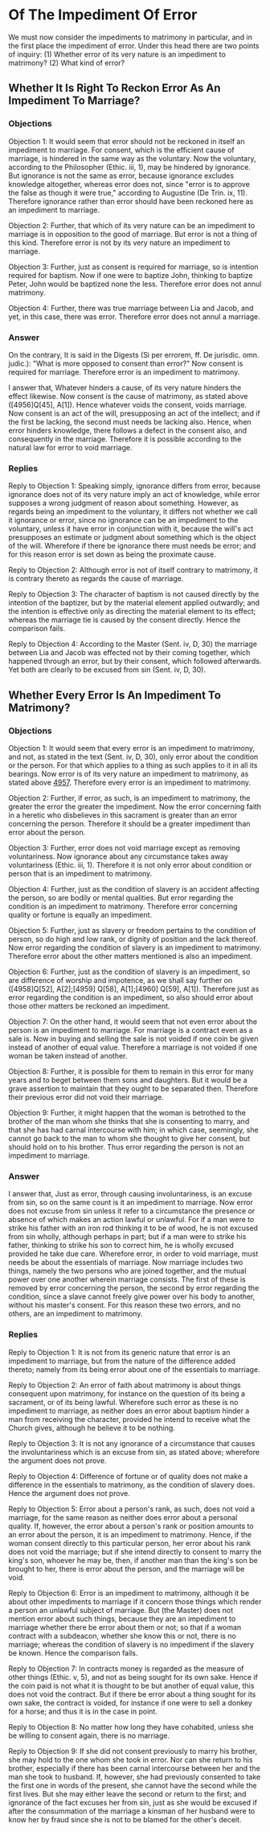 # Of The Impediment Of Error

We must now consider the impediments to matrimony in particular, and in the first place the impediment of error. Under this head there are two points of inquiry:
(1) Whether error of its very nature is an impediment to matrimony?
(2) What kind of error?
## Whether It Is Right To Reckon Error As An Impediment To Marriage?

### Objections

Objection 1: It would seem that error should not be reckoned in itself an impediment to marriage. For consent, which is the efficient cause of marriage, is hindered in the same way as the voluntary. Now the voluntary, according to the Philosopher (Ethic. iii, 1), may be hindered by ignorance. But ignorance is not the same as error, because ignorance excludes knowledge altogether, whereas error does not, since "error is to approve the false as though it were true," according to Augustine (De Trin. ix, 11). Therefore ignorance rather than error should have been reckoned here as an impediment to marriage.

Objection 2: Further, that which of its very nature can be an impediment to marriage is in opposition to the good of marriage. But error is not a thing of this kind. Therefore error is not by its very nature an impediment to marriage.

Objection 3: Further, just as consent is required for marriage, so is intention required for baptism. Now if one were to baptize John, thinking to baptize Peter, John would be baptized none the less. Therefore error does not annul matrimony.

Objection 4: Further, there was true marriage between Lia and Jacob, and yet, in this case, there was error. Therefore error does not annul a marriage.

### Answer

On the contrary, It is said in the Digests (Si per errorem, ff. De jurisdic. omn. judic.): "What is more opposed to consent than error?" Now consent is required for marriage. Therefore error is an impediment to matrimony.

I answer that, Whatever hinders a cause, of its very nature hinders the effect likewise. Now consent is the cause of matrimony, as stated above ([4956]Q[45], A[1]). Hence whatever voids the consent, voids marriage. Now consent is an act of the will, presupposing an act of the intellect; and if the first be lacking, the second must needs be lacking also. Hence, when error hinders knowledge, there follows a defect in the consent also, and consequently in the marriage. Therefore it is possible according to the natural law for error to void marriage.

### Replies

Reply to Objection 1: Speaking simply, ignorance differs from error, because ignorance does not of its very nature imply an act of knowledge, while error supposes a wrong judgment of reason about something. However, as regards being an impediment to the voluntary, it differs not whether we call it ignorance or error, since no ignorance can be an impediment to the voluntary, unless it have error in conjunction with it, because the will's act presupposes an estimate or judgment about something which is the object of the will. Wherefore if there be ignorance there must needs be error; and for this reason error is set down as being the proximate cause.

Reply to Objection 2: Although error is not of itself contrary to matrimony, it is contrary thereto as regards the cause of marriage.

Reply to Objection 3: The character of baptism is not caused directly by the intention of the baptizer, but by the material element applied outwardly; and the intention is effective only as directing the material element to its effect; whereas the marriage tie is caused by the consent directly. Hence the comparison fails.

Reply to Objection 4: According to the Master (Sent. iv, D, 30) the marriage between Lia and Jacob was effected not by their coming together, which happened through an error, but by their consent, which followed afterwards. Yet both are clearly to be excused from sin (Sent. iv, D, 30).
## Whether Every Error Is An Impediment To Matrimony?

### Objections

Objection 1: It would seem that every error is an impediment to matrimony, and not, as stated in the text (Sent. iv, D, 30), only error about the condition or the person. For that which applies to a thing as such applies to it in all its bearings. Now error is of its very nature an impediment to matrimony, as stated above [4957](A[1]). Therefore every error is an impediment to matrimony.

Objection 2: Further, if error, as such, is an impediment to matrimony, the greater the error the greater the impediment. Now the error concerning faith in a heretic who disbelieves in this sacrament is greater than an error concerning the person. Therefore it should be a greater impediment than error about the person.

Objection 3: Further, error does not void marriage except as removing voluntariness. Now ignorance about any circumstance takes away voluntariness (Ethic. iii, 1). Therefore it is not only error about condition or person that is an impediment to matrimony.

Objection 4: Further, just as the condition of slavery is an accident affecting the person, so are bodily or mental qualities. But error regarding the condition is an impediment to matrimony. Therefore error concerning quality or fortune is equally an impediment.

Objection 5: Further, just as slavery or freedom pertains to the condition of person, so do high and low rank, or dignity of position and the lack thereof. Now error regarding the condition of slavery is an impediment to matrimony. Therefore error about the other matters mentioned is also an impediment.

Objection 6: Further, just as the condition of slavery is an impediment, so are difference of worship and impotence, as we shall say further on ([4958]Q[52], A[2];[4959] Q[58], A[1];[4960] Q[59], A[1]). Therefore just as error regarding the condition is an impediment, so also should error about those other matters be reckoned an impediment.

Objection 7: On the other hand, it would seem that not even error about the person is an impediment to marriage. For marriage is a contract even as a sale is. Now in buying and selling the sale is not voided if one coin be given instead of another of equal value. Therefore a marriage is not voided if one woman be taken instead of another.

Objection 8: Further, it is possible for them to remain in this error for many years and to beget between them sons and daughters. But it would be a grave assertion to maintain that they ought to be separated then. Therefore their previous error did not void their marriage.

Objection 9: Further, it might happen that the woman is betrothed to the brother of the man whom she thinks that she is consenting to marry, and that she has had carnal intercourse with him; in which case, seemingly, she cannot go back to the man to whom she thought to give her consent, but should hold on to his brother. Thus error regarding the person is not an impediment to marriage.

### Answer



I answer that, Just as error, through causing involuntariness, is an excuse from sin, so on the same count is it an impediment to marriage. Now error does not excuse from sin unless it refer to a circumstance the presence or absence of which makes an action lawful or unlawful. For if a man were to strike his father with an iron rod thinking it to be of wood, he is not excused from sin wholly, although perhaps in part; but if a man were to strike his father, thinking to strike his son to correct him, he is wholly excused provided he take due care. Wherefore error, in order to void marriage, must needs be about the essentials of marriage. Now marriage includes two things, namely the two persons who are joined together, and the mutual power over one another wherein marriage consists. The first of these is removed by error concerning the person, the second by error regarding the condition, since a slave cannot freely give power over his body to another, without his master's consent. For this reason these two errors, and no others, are an impediment to matrimony.

### Replies

Reply to Objection 1: It is not from its generic nature that error is an impediment to marriage, but from the nature of the difference added thereto; namely from its being error about one of the essentials to marriage.

Reply to Objection 2: An error of faith about matrimony is about things consequent upon matrimony, for instance on the question of its being a sacrament, or of its being lawful. Wherefore such error as these is no impediment to marriage, as neither does an error about baptism hinder a man from receiving the character, provided he intend to receive what the Church gives, although he believe it to be nothing.

Reply to Objection 3: It is not any ignorance of a circumstance that causes the involuntariness which is an excuse from sin, as stated above; wherefore the argument does not prove.

Reply to Objection 4: Difference of fortune or of quality does not make a difference in the essentials to matrimony, as the condition of slavery does. Hence the argument does not prove.

Reply to Objection 5: Error about a person's rank, as such, does not void a marriage, for the same reason as neither does error about a personal quality. If, however, the error about a person's rank or position amounts to an error about the person, it is an impediment to matrimony. Hence, if the woman consent directly to this particular person, her error about his rank does not void the marriage; but if she intend directly to consent to marry the king's son, whoever he may be, then, if another man than the king's son be brought to her, there is error about the person, and the marriage will be void.

Reply to Objection 6: Error is an impediment to matrimony, although it be about other impediments to marriage if it concern those things which render a person an unlawful subject of marriage. But (the Master) does not mention error about such things, because they are an impediment to marriage whether there be error about them or not; so that if a woman contract with a subdeacon, whether she know this or not, there is no marriage; whereas the condition of slavery is no impediment if the slavery be known. Hence the comparison fails.

Reply to Objection 7: In contracts money is regarded as the measure of other things (Ethic. v, 5), and not as being sought for its own sake. Hence if the coin paid is not what it is thought to be but another of equal value, this does not void the contract. But if there be error about a thing sought for its own sake, the contract is voided, for instance if one were to sell a donkey for a horse; and thus it is in the case in point.

Reply to Objection 8: No matter how long they have cohabited, unless she be willing to consent again, there is no marriage.

Reply to Objection 9: If she did not consent previously to marry his brother, she may hold to the one whom she took in error. Nor can she return to his brother, especially if there has been carnal intercourse between her and the man she took to husband. If, however, she had previously consented to take the first one in words of the present, she cannot have the second while the first lives. But she may either leave the second or return to the first; and ignorance of the fact excuses her from sin, just as she would be excused if after the consummation of the marriage a kinsman of her husband were to know her by fraud since she is not to be blamed for the other's deceit.
